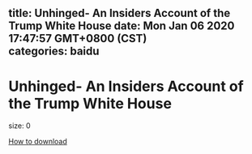 
title: Unhinged- An Insiders Account of the Trump White House
date: Mon Jan 06 2020 17:47:57 GMT+0800 (CST)    
categories: baidu
---

# Unhinged- An Insiders Account of the Trump White House
size: 0
 
 

[How to download](https://bpcam.bemobtrk.com/go/2ceec3aa-1ca2-46d6-b9ff-aaa5c184517c?jno=3895)